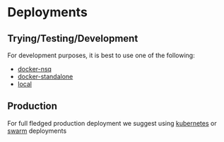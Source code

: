 # Deployments

## Trying/Testing/Development
For development purposes, it is best to use one of the following:
 - [docker-nsq](./docker-nsq/README.md)
 - [docker-standalone](./docker-standalone/README.md)
 - [local](./local/README.md)

## Production
For full fledged production deployment we suggest using [kubernetes](./kubernetes-nsq/README.md) or [swarm](./swarm-nsq/README.md) deployments
